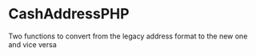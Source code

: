 # CashAddressPHP
Two functions to convert from the legacy address format to the new one and vice versa
